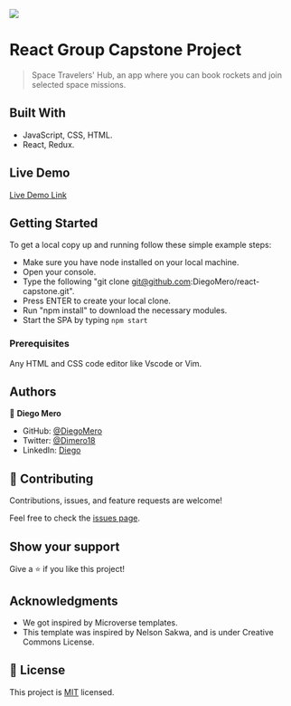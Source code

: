 ![](https://img.shields.io/badge/Microverse-blueviolet)

# React Group Capstone Project

> Space Travelers' Hub, an app where you can book rockets and join selected space missions.

## Built With

- JavaScript, CSS, HTML.
- React, Redux.

## Live Demo

[Live Demo Link](https://deft-tartufo-1f1b37.netlify.app/)

## Getting Started

To get a local copy up and running follow these simple example steps:

- Make sure you have node installed on your local machine.
- Open your console.
- Type the following "git clone git@github.com:DiegoMero/react-capstone.git".
- Press ENTER to create your local clone.
- Run "npm install" to download the necessary modules.
- Start the SPA by typing `npm start`

### Prerequisites

Any HTML and CSS code editor like Vscode or Vim.

## Authors

👤 **Diego Mero**

- GitHub: [@DiegoMero](https://github.com/DiegoMero)
- Twitter: [@Dimero18](https://twitter.com/Dimero18)
- LinkedIn: [Diego](https://www.linkedin.com/in/diego-mero-80b326225/)

## 🤝 Contributing

Contributions, issues, and feature requests are welcome!

Feel free to check the [issues page](../../issues/).

## Show your support

Give a ⭐️ if you like this project!

## Acknowledgments

- We got inspired by Microverse templates.
- This template was inspired by Nelson Sakwa, and is under Creative Commons License.

## 📝 License

This project is [MIT](./MIT.md) licensed.